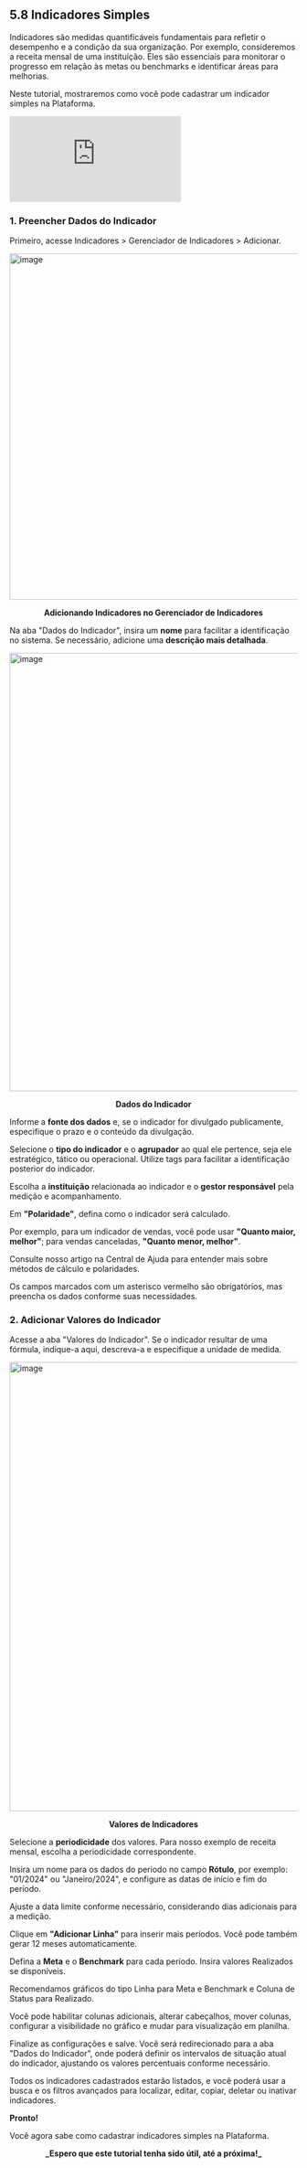 ## 5.8 Indicadores Simples

Indicadores são medidas quantificáveis fundamentais para refletir o desempenho e a condição da sua organização. Por exemplo, consideremos a receita mensal de uma instituição. Eles são essenciais para monitorar o progresso em relação às metas ou benchmarks e identificar áreas para melhorias.

Neste tutorial, mostraremos como você pode cadastrar um indicador simples na Plataforma.
 
<div class="video-container">
  <iframe
    src="https://player.vimeo.com/video/1121512615"
    title="Tutoria Vimeo"
    frameborder="0"
    allow="autoplay; fullscreen; picture-in-picture"
    allowfullscreen>
  </iframe>
</div>

### 1. Preencher Dados do Indicador

Primeiro, acesse Indicadores > Gerenciador de Indicadores > Adicionar.

<img width="1363" height="606" alt="image" src="https://github.com/user-attachments/assets/fab74ffe-23dc-4045-a102-f5b57476e462" />
<p align="center">
  <strong>Adicionando Indicadores no Gerenciador de Indicadores</strong>
</p>

Na aba "Dados do Indicador", insira um **nome** para facilitar a identificação no sistema. Se necessário, adicione uma **descrição mais detalhada**.

<img width="1331" height="767" alt="image" src="https://github.com/user-attachments/assets/046a8914-cdae-42d1-ad9c-fe37ec43987c" />
<p align="center">
  <strong>Dados do Indicador</strong>
</p>

Informe a **fonte dos dados** e, se o indicador for divulgado publicamente, especifique o prazo e o conteúdo da divulgação.

Selecione o **tipo do indicador** e o **agrupador** ao qual ele pertence, seja ele estratégico, tático ou operacional. Utilize tags para facilitar a identificação posterior do indicador.

Escolha a **instituição** relacionada ao indicador e o **gestor responsável** pela medição e acompanhamento.

Em **"Polaridade"**, defina como o indicador será calculado.

Por exemplo, para um indicador de vendas, você pode usar **"Quanto maior, melhor"**; para vendas canceladas, **"Quanto menor, melhor"**.

Consulte nosso artigo na Central de Ajuda para entender mais sobre métodos de cálculo e polaridades.

Os campos marcados com um asterisco vermelho são obrigatórios, mas preencha os dados conforme suas necessidades.

### 2. Adicionar Valores do Indicador

Acesse a aba "Valores do Indicador". Se o indicador resultar de uma fórmula, indique-a aqui, descreva-a e especifique a unidade de medida.

<img width="1333" height="786" alt="image" src="https://github.com/user-attachments/assets/5909aec9-2838-4133-8fe7-599ec3a420da" />
<p align="center">
  <strong>Valores de Indicadores</strong>
</p>

Selecione a **periodicidade** dos valores. Para nosso exemplo de receita mensal, escolha a periodicidade correspondente.

Insira um nome para os dados do período no campo **Rótulo**, por exemplo: "01/2024" ou "Janeiro/2024", e configure as datas de início e fim do período.

Ajuste a data limite conforme necessário, considerando dias adicionais para a medição.

Clique em **"Adicionar Linha"** para inserir mais períodos. Você pode também gerar 12 meses automaticamente.

Defina a **Meta** e o **Benchmark** para cada período. Insira valores Realizados se disponíveis.

Recomendamos gráficos do tipo Linha para Meta e Benchmark e Coluna de Status para Realizado.

Você pode habilitar colunas adicionais, alterar cabeçalhos, mover colunas, configurar a visibilidade no gráfico e mudar para visualização em planilha.

Finalize as configurações e salve. Você será redirecionado para a aba "Dados do Indicador", onde poderá definir os intervalos de situação atual do indicador, ajustando os valores percentuais conforme necessário.

Todos os indicadores cadastrados estarão listados, e você poderá usar a busca e os filtros avançados para localizar, editar, copiar, deletar ou inativar indicadores.

**Pronto!**

Você agora sabe como cadastrar indicadores simples na Plataforma.

<p align="center">
  <strong><b>_Espero que este tutorial tenha sido útil, até a próxima!_</b></strong>
</p>





